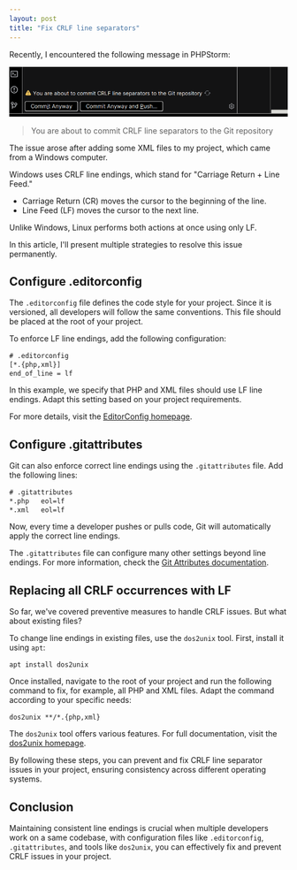```yaml
---
layout: post
title: "Fix CRLF line separators"
---
```


Recently, I encountered the following message in PHPStorm:

![You are about to commit CRLF line separators to the Git repository](/images/phpstorm-crlf.png)

> You are about to commit CRLF line separators to the Git repository

The issue arose after adding some XML files to my project, which came from a
Windows computer.

Windows uses CRLF line endings, which stand for "Carriage Return + Line Feed."

- Carriage Return (CR) moves the cursor to the beginning of the line.
- Line Feed (LF) moves the cursor to the next line.

Unlike Windows, Linux performs both actions at once using only LF.

In this article, I'll present multiple strategies to resolve this issue
permanently.

## Configure .editorconfig

The `.editorconfig` file defines the code style for your project. Since it is
versioned, all developers will follow the same conventions. This file should be
placed at the root of your project.

To enforce LF line endings, add the following configuration:

```editorconfig
# .editorconfig
[*.{php,xml}]
end_of_line = lf
```

In this example, we specify that PHP and XML files should use LF line endings.
Adapt this setting based on your project requirements.

For more details, visit the [EditorConfig homepage](https://editorconfig.org/).

## Configure .gitattributes

Git can also enforce correct line endings using the `.gitattributes` file. Add
the following lines:

```gitignore
# .gitattributes
*.php   eol=lf
*.xml   eol=lf
```

Now, every time a developer pushes or pulls code, Git will automatically apply
the correct line endings.

The `.gitattributes` file can configure many other settings beyond line endings.
For more information, check
the [Git Attributes documentation](https://git-scm.com/docs/gitattributes).

## Replacing all CRLF occurrences with LF

So far, we've covered preventive measures to handle CRLF issues. But what about
existing files?

To change line endings in existing files, use the `dos2unix` tool. First,
install it using `apt`:

```console
apt install dos2unix
```

Once installed, navigate to the root of your project and run the following
command to fix, for example, all PHP and XML files. Adapt the command according
to your specific needs:

```console
dos2unix **/*.{php,xml}
```

The `dos2unix` tool offers various features. For full documentation, visit
the [dos2unix homepage](https://dos2unix.sourceforge.io/).

By following these steps, you can prevent and fix CRLF line separator issues in
your project, ensuring consistency across different operating systems.

## Conclusion

Maintaining consistent line endings is crucial when multiple developers work on
a same codebase, with configuration files like `.editorconfig`,
`.gitattributes`, and tools like `dos2unix`, you can effectively fix and prevent
CRLF issues in your project.
